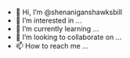 - 👋 Hi, I’m @shenaniganshawksbill
- 👀 I’m interested in ...
- 🌱 I’m currently learning ...
- 💞️ I’m looking to collaborate on ...
- 📫 How to reach me ...

<!---
shenaniganshawksbill/shenaniganshawksbill is a ✨ special ✨ repository because its `README.md` (this file) appears on your GitHub profile.
You can click the Preview link to take a look at your changes.
--->
